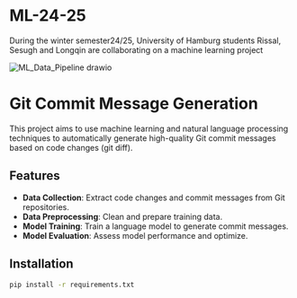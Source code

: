 # ML-24-25
During the winter semester24/25, University of Hamburg students Rissal, Sesugh and Longqin are collaborating on a machine learning project

![ML_Data_Pipeline drawio](https://github.com/user-attachments/assets/9c9d0515-f1cf-4dc8-aca3-f059ccd2d812)

# Git Commit Message Generation

This project aims to use machine learning and natural language processing techniques to automatically generate high-quality Git commit messages based on code changes (git diff).

## Features

- **Data Collection**: Extract code changes and commit messages from Git repositories.
- **Data Preprocessing**: Clean and prepare training data.
- **Model Training**: Train a language model to generate commit messages.
- **Model Evaluation**: Assess model performance and optimize.

## Installation

```bash
pip install -r requirements.txt

